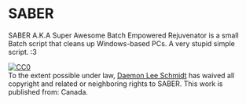 SABER
=====

SABER A.K.A Super Awesome Batch Empowered Rejuvenator is a small Batch script that cleans up Windows-based PCs. 
A very stupid simple script. :3

<p xmlns:dct="http://purl.org/dc/terms/" xmlns:vcard="http://www.w3.org/2001/vcard-rdf/3.0#">
  <a rel="license"
     href="http://creativecommons.org/publicdomain/zero/1.0/">
    <img src="http://i.creativecommons.org/p/zero/1.0/88x31.png" style="border-style: none;" alt="CC0" />
  </a>
  <br />
  To the extent possible under law,
  <a rel="dct:publisher"
     href="https://github.com/DaemonLee/Daemons-Toolbox/tree/master/SABER">
    <span property="dct:title">Daemon Lee Schmidt</span></a>
  has waived all copyright and related or neighboring rights to
  <span property="dct:title">SABER</span>.
This work is published from:
<span property="vcard:Country" datatype="dct:ISO3166"
      content="CA" about="https://github.com/DaemonLee/Daemons-Toolbox/tree/master/SABER">
  Canada</span>.
</p>
